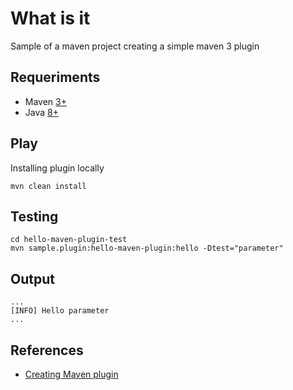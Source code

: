 # What is it

Sample of a maven project creating a simple maven 3 plugin

## Requeriments

- Maven [3+](https://maven.apache.org/download.cgi)
- Java [8+](http://www.oracle.com/technetwork/java/javase/downloads/jdk8-downloads-2133151.html)

## Play

Installing plugin locally

```
mvn clean install
```

## Testing

```
cd hello-maven-plugin-test
mvn sample.plugin:hello-maven-plugin:hello -Dtest="parameter"
```

## Output

```
...
[INFO] Hello parameter
...
```

## References

- [Creating Maven plugin](https://dzone.com/articles/a-simple-maven-3-plugin)